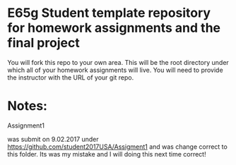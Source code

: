 # E65g Student template repository for homework assignments and the final project

You will fork this repo to your own area.  This will be the root directory under which all of your homework assignments will live.  You will need to provide the instructor with the URL of your git repo.  


# Notes:

Assignment1

was submit on 9.02.2017 under  https://github.com/student2017USA/Assigment1 and was change correct to this folder.
Its was my mistake and I will doing this next time correct!
